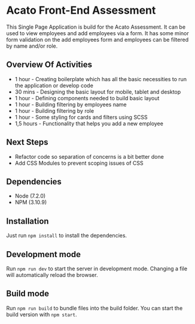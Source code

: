 # Acato Front-End Assessment #

This Single Page Application is build for the Acato Assessment. It can be used to view employees and add employees via a form. It has some minor form validation on the add employees form and employees can be filtered by name and/or role.

## Overview Of Activities ##

- 1 hour - Creating boilerplate which has all the basic necessities to run the application or develop code
- 30 mins - Designing the basic layout for mobile, tablet and desktop
- 1 hour - Defining components needed to build basic layout
- 1 hour - Building filtering by employees name
- 1 hour - Building filtering by role
- 1 hour - Some styling for cards and filters using SCSS
- 1,5 hours - Functionality that helps you add a new employee

## Next Steps ##

- Refactor code so separation of concerns is a bit better done
- Add CSS Modules to prevent scoping issues of CSS

## Dependencies ##

- Node (7.2.0)
- NPM (3.10.9)

## Installation ##

Just run `npm install` to install the dependencies.

## Development mode ##

Run `npm run dev` to start the server in development mode. Changing a file will automatically reload the browser.

## Build mode ##

Run `npm run build` to bundle files into the build folder. You can start the build version with `npm start`.
